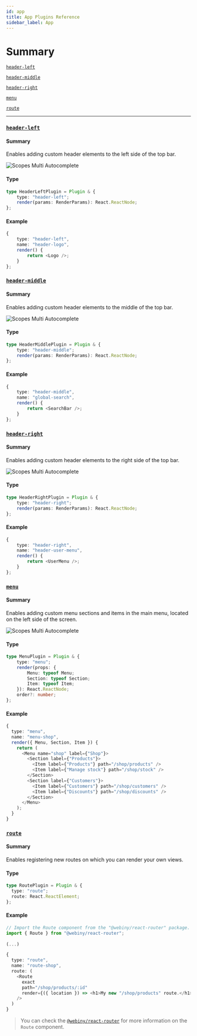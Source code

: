 ```yaml
---
id: app
title: App Plugins Reference
sidebar_label: App
---
```


# Summary


[`header-left`](/docs/webiny-apps/admin/development/plugins-reference/app#header-left)

[`header-middle`](/docs/webiny-apps/admin/development/plugins-reference/app#header-middle)

[`header-right`](/docs/webiny-apps/admin/development/plugins-reference/app#header-right)

[`menu`](/docs/webiny-apps/admin/development/plugins-reference/app#menu)

[`route`](/docs/webiny-apps/admin/development/plugins-reference/app#route)

---

<!-- --------------------------------- header-left plugin --------------------------------- -->

### [`header-left`](/docs/webiny-apps/admin/development/plugins-reference/app#header-left)

#### Summary

Enables adding custom header elements to the left side of the top bar.

![Scopes Multi Autocomplete](/img/webiny-apps/admin/development/plugins-reference/app/header-left.png)

#### Type

```ts
type HeaderLeftPlugin = Plugin & {
    type: "header-left";
    render(params: RenderParams): React.ReactNode;
};
```

#### Example

```ts
{
    type: "header-left",
    name: "header-logo",
    render() {
        return <Logo />;
    }
};
```

<!-- --------------------------------- header-middle plugin --------------------------------- -->


### [`header-middle`](/docs/webiny-apps/admin/development/plugins-reference/app#header-middle)

#### Summary

Enables adding custom header elements to the middle of the top bar.

![Scopes Multi Autocomplete](/img/webiny-apps/admin/development/plugins-reference/app/header-middle.png)

#### Type

```ts
type HeaderMiddlePlugin = Plugin & {
    type: "header-middle";
    render(params: RenderParams): React.ReactNode;
};
```

#### Example

```ts
{
    type: "header-middle",
    name: "global-search",
    render() {
        return <SearchBar />;
    }
};
```

<!-- --------------------------------- header-right plugin --------------------------------- -->


### [`header-right`](/docs/webiny-apps/admin/development/plugins-reference/app#header-right)

#### Summary

Enables adding custom header elements to the right side of the top bar.

![Scopes Multi Autocomplete](/img/webiny-apps/admin/development/plugins-reference/app/header-right.png)

#### Type

```ts
type HeaderRightPlugin = Plugin & {
    type: "header-right";
    render(params: RenderParams): React.ReactNode;
};
```

#### Example

```ts
{
    type: "header-right",
    name: "header-user-menu",
    render() {
        return <UserMenu />;
    }
};
```

<!-- --------------------------------- menu plugin --------------------------------- -->

### [`menu`](/docs/webiny-apps/admin/development/plugins-reference/app#menu)

#### Summary

Enables adding custom menu sections and items in the main menu, located on the left side of the screen.

![Scopes Multi Autocomplete](/img/webiny-apps/admin/development/plugins-reference/app/menu-1.png)

#### Type

```ts
type MenuPlugin = Plugin & {
    type: "menu";
    render(props: {
        Menu: typeof Menu;
        Section: typeof Section;
        Item: typeof Item;
    }): React.ReactNode;
    order?: number;
};
```

#### Example

```ts
{
  type: "menu",
  name: "menu-shop",
  render({ Menu, Section, Item }) {
    return (
      <Menu name="shop" label={"Shop"}>
        <Section label={"Products"}>
          <Item label={"Products"} path="/shop/products" />
          <Item label={"Manage stock"} path="/shop/stock" />
        </Section>
        <Section label={"Customers"}>
          <Item label={"Customers"} path="/shop/customers" />
          <Item label={"Discounts"} path="/shop/discounts" />
        </Section>
      </Menu>
    );
  }
}
```

<!-- --------------------------------- route plugin --------------------------------- -->

### [`route`](/docs/webiny-apps/admin/development/plugins-reference/app#route)

#### Summary

Enables registering new routes on which you can render your own views.

#### Type

```ts
type RoutePlugin = Plugin & {
  type: "route";
  route: React.ReactElement;
};
```

#### Example

```ts
// Import the Route component from the "@webiny/react-router" package.
import { Route } from "@webiny/react-router";
   
(...)

{
  type: "route",
  name: "route-shop",
  route: (
    <Route
      exact
      path="/shop/products/:id"
      render={({ location }) => <h1>My new "/shop/products" route.</h1>}
    />
  )
}
```

> You can check the [`@webiny/react-router`](https://github.com/webiny/webiny-js/tree/master/packages/react-router) for more information on the `Route` component.
